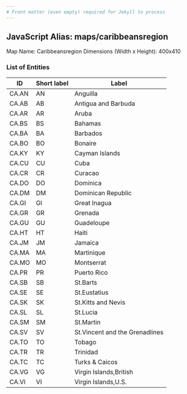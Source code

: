 ```yaml
---
# Front matter (even empty) required for Jekyll to process
---
```


## JavaScript Alias: maps/caribbeansregion

Map Name: Caribbeansregion
Dimensions (Width x Height): 400x410





### List of Entities

ID | Short label | Label
---|---|---|
CA.AN|AN|Anguilla
CA.AB|AB|Antigua and Barbuda
CA.AR|AR|Aruba
CA.BS|BS|Bahamas
CA.BA|BA|Barbados
CA.BO|BO|Bonaire
CA.KY|KY|Cayman Islands
CA.CU|CU|Cuba
CA.CR|CR|Curacao
CA.DO|DO|Dominica
CA.DM|DM|Dominican Republic
CA.GI|GI|Great Inagua
CA.GR|GR|Grenada
CA.GU|GU|Guadeloupe
CA.HT|HT|Haiti
CA.JM|JM|Jamaica
CA.MA|MA|Martinique
CA.MO|MO|Montserrat
CA.PR|PR|Puerto Rico
CA.SB|SB|St.Barts
CA.SE|SE|St.Eustatius
CA.SK|SK|St.Kitts and Nevis
CA.SL|SL|St.Lucia
CA.SM|SM|St.Martin
CA.SV|SV|St.Vincent and the Grenadlines
CA.TO|TO|Tobago
CA.TR|TR|Trinidad
CA.TC|TC|Turks & Caicos
CA.VG|VG|Virgin Islands,British
CA.VI|VI|Virgin Islands,U.S.

